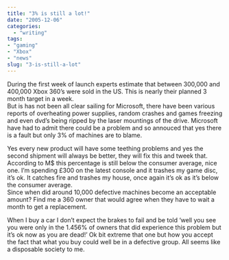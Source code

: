 ```yaml
---
title: "3% is still a lot!"
date: "2005-12-06"
categories: 
  - "writing"
tags:
- "gaming"
- "Xbox"
- "news"
slug: "3-is-still-a-lot"
---
```


During the first week of launch experts estimate that between 300,000 and 400,000 Xbox 360’s were sold in the US. This is nearly their planned 3 month target in a week.  
But is has not been all clear sailing for Microsoft, there have been various reports of overheating power supplies, random crashes and games freezing and even dvd’s being ripped by the laser mountings of the drive. Microsoft have had to admit there could be a problem and so annouced that yes there is a fault but only 3% of machines are to blame.  

Yes every new product will have some teething problems and yes the second shipment will always be better, they will fix this and tweek that. According to M$ this percentage is still below the consumer average, nice one. I’m spending £300 on the latest console and it trashes my game disc, it’s ok. It catches fire and trashes my house, once again it’s ok as it’s below the consumer average.  
Since when did around 10,000 defective machines become an acceptable amount? Find me a 360 owner that would agree when they have to wait a month to get a replacement.  

When I buy a car I don’t expect the brakes to fail and be told ‘well you see you were only in the 1.456% of owners that did experience this problem but it’s ok now as you are dead!’ Ok bit extreme that one but how you accept the fact that what you buy could well be in a defective group. All seems like a disposable society to me.

